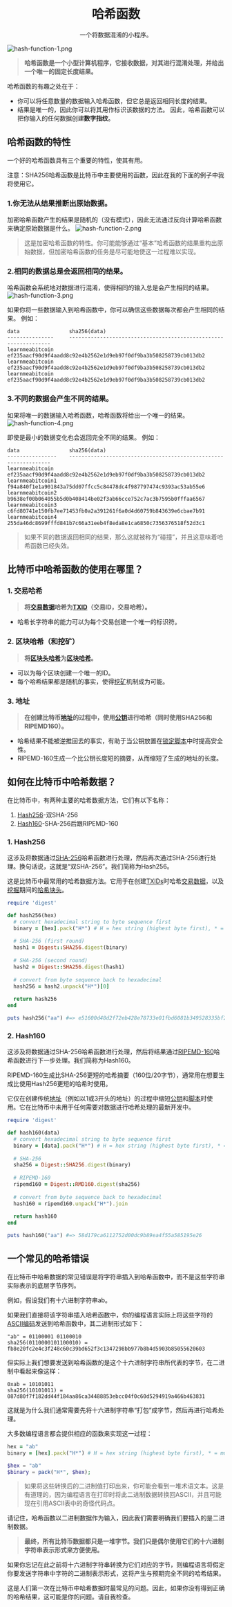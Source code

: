 # <center>哈希函数</center>
<center>一个将数据混淆的小程序。</center>

![hash-function-1.png](img/Hash%20Function-1-svg.png)

>**哈希函数是一个小型计算机程序，它接收数据，对其进行混淆处理，并给出一个唯一的固定长度结果。**

哈希函数的有趣之处在于：

* 你可以将任意数量的数据输入哈希函数，但它总是返回相同长度的结果。
* 结果是唯一的，因此你可以将其用作标识该数据的方法。
因此，哈希函数可以把你输入的任何数据创建**数字指纹**。

## 哈希函数的特性

一个好的哈希函数具有三个重要的特性，使其有用。

注意：SHA256哈希函数是比特币中主要使用的函数，因此在我的下面的例子中我将使用它。

### 1.你无法从结果推断出原始数据。

加密哈希函数产生的结果是随机的（没有模式），因此无法通过反向计算哈希函数来确定原始数据是什么。
![hash-function-2.png](img/Hash%20Function-2-svg.png)

>这是加密哈希函数的特性。你可能能够通过“基本”哈希函数的结果重构出原始数据，但加密哈希函数的任务是尽可能地使这一过程难以实现。

### 2.相同的数据总是会返回相同的结果。
哈希函数会系统地对数据进行混淆，使得相同的输入总是会产生相同的结果。
![hash-function-3.png](img/Hash%20Function-3-svg.png)

如果你将一些数据输入到哈希函数中，你可以确信这些数据每次都会产生相同的结果。
例如：
```
data                sha256(data)
---------------     ----------------------------------------------------------------
learnmeabitcoin     ef235aacf90d9f4aadd8c92e4b2562e1d9eb97f0df9ba3b508258739cb013db2
learnmeabitcoin     ef235aacf90d9f4aadd8c92e4b2562e1d9eb97f0df9ba3b508258739cb013db2
learnmeabitcoin     ef235aacf90d9f4aadd8c92e4b2562e1d9eb97f0df9ba3b508258739cb013db2
```

### 3.不同的数据会产生不同的结果。
如果将唯一的数据输入哈希函数，哈希函数将给出一个唯一的结果。
![hash-function-4.png](img/Hash%20Function-4-svg.png)

即使是最小的数据变化也会返回完全不同的结果。
例如：
```
data                sha256(data)
----------------    ----------------------------------------------------------------
learnmeabitcoin     ef235aacf90d9f4aadd8c92e4b2562e1d9eb97f0df9ba3b508258739cb013db2
learnmeabitcoin1    f94a840f1e1a901843a75dd07ffcc5c84478dc4f987797474c9393ac53ab55e6
learnmeabitcoin2    b9638ef00b064055b5d0b408414be02f3ab66cce752c7ac3b7595b0fffaa6567
learnmeabitcoin3    c6fd80741e150fb7ee71453fb0a2a391261f6a0d4d60759b843639e6cbae7b91
learnmeabitcoin4    255da46dc8699fffd841b7c66a31eeb4f8eda8e1ca6850c7356376518f52d3c1
```
>如果不同的数据返回相同的结果，那么这就被称为“碰撞”，并且这意味着哈希函数已经失效。

## 比特币中哈希函数的使用在哪里？
### 1. 交易哈希
>**将[交易数据](../../Transaction/Transaction%20Data/Transaction%20Data.md)哈希为[TXID](../../Transaction/TXID/TXID.md)（交易ID，交易哈希）。**

* 哈希长字符串的能力可以为每个交易创建一个唯一的标识符。

### 2. 区块哈希（和挖矿）
>**将[区块头哈希](../../Block/block-header/block-header.md)为[区块哈希](../../Block/block-hash/block-hash.md)。**

* 可以为每个区块创建一个唯一的ID。
* 每个哈希结果都是随机的事实，使得[挖矿](../../Mining/Mining.md)机制成为可能。

### 3. 地址
>**在创建比特币[地址](../../Keys/Address/Address.md)的过程中，使用[公钥](../../Keys/Public%20Key/Public%20Key.md)进行哈希（同时使用SHA256和RIPEMD160）。**

* 哈希结果不能被逆推回去的事实，有助于当公钥放置在[锁定脚本](../../Transaction/Transaction%20Data/output/scriptPubKey/scriptPubKey.md)中时提高安全性。
* RIPEMD-160生成一个比公钥长度短的摘要，从而缩短了生成的地址的长度。

## 如何在比特币中哈希数据？
在比特币中，有两种主要的哈希数据方法，它们有以下名称：

1. [Hash256](#1-hash256)-双SHA-256
2. [Hash160](#2-hash160)-SHA-256后跟RIPEMD-160

### 1. Hash256
这涉及将数据通过[SHA-256](https://github.com/in3rsha/sha256-animation/)哈希函数进行处理，然后再次通过SHA-256进行处理。换句话说，这就是“双SHA-256”。我们简称为Hash256。

这是比特币中最常用的哈希数据方法。它用于在创建[TXIDs](../../Transaction/TXID/TXID.md)时哈希[交易数据](../../Transaction/Transaction%20Data/Transaction%20Data.md)，以及[挖掘](../../Mining/Mining.md)期间的[哈希块头](../../Block/block-header/block-header.md)。
```ruby
require 'digest'

def hash256(hex)
  # convert hexadecimal string to byte sequence first
  binary = [hex].pack("H*") # H = hex string (highest byte first), * = multiple bytes
  
  # SHA-256 (first round)
  hash1 = Digest::SHA256.digest(binary)
  
  # SHA-256 (second round)
  hash2 = Digest::SHA256.digest(hash1)
  
  # convert from byte sequence back to hexadecimal
  hash256 = hash2.unpack("H*")[0]
  
  return hash256
end

puts hash256("aa") #=> e51600d48d2f72eb428e78733e01fbd6081b349528335bf21269362edfae185d
```

### 2. Hash160
这涉及将数据通过SHA-256哈希函数进行处理，然后将结果通过[RIPEMD-160](https://en.bitcoin.it/wiki/RIPEMD-160)哈希函数进行下一步处理。我们简称为Hash160。

RIPEMD-160生成比SHA-256更短的哈希摘要（160位/20字节），通常用在想要生成比使用Hash256更短的哈希时使用。

它仅在创建传统[地址](../../Keys/Address/Address.md)（例如以1或3开头的地址）的过程中缩短[公钥](../../Keys/Public%20Key/Public%20Key.md)和[脚本](../../Script/Script.md)时使用。它在比特币中未用于任何需要对数据进行哈希处理的最新开发中。
```ruby
require 'digest'

def hash160(data)
  # convert hexadecimal string to byte sequence first
  binary = [data].pack("H*") # H = hex string (highest byte first), * = multiple bytes
  
  # SHA-256
  sha256 = Digest::SHA256.digest(binary)
  
  # RIPEMD-160
  ripemd160 = Digest::RMD160.digest(sha256)
  
  # convert from byte sequence back to hexadecimal
  hash160 = ripemd160.unpack("H*").join
  
  return hash160
end

puts hash160("aa") #=> 58d179ca6112752d00dc9b89ea4f55a585195e26
```

## 一个常见的哈希错误
在比特币中哈希数据的常见错误是将字符串插入到哈希函数中，而不是这些字符串实际表示的底层字节序列。

例如，假设我们有十六进制字符串ab。

如果我们直接将该字符串插入哈希函数中，你的编程语言实际上将这些字符的[ASCII编码](https://www.ascii-code.com/)发送到哈希函数中，其二进制形式如下：
```
"ab" = 01100001 01100010
sha256(0110000101100010) = fb8e20fc2e4c3f248c60c39bd652f3c1347298bb977b8b4d5903b85055620603
```
但实际上我们想要发送到哈希函数的是这个十六进制字符串所代表的字节，在二进制中看起来像这样：
```
0xab = 10101011
sha256(10101011) = 087d80f7f182dd44f184aa86ca34488853ebcc04f0c60d5294919a466b463831
```
这就是为什么我们通常需要先将十六进制字符串“打包”成字节，然后再进行哈希处理。

大多数编程语言都会提供相应的函数来实现这一过程：
```ruby
hex = "ab"
binary = [hex].pack("H*") # H = hex string (highest byte first), * = multiple bytes
```

```php
$hex = "ab"
$binary = pack("H*", $hex);
```

>如果将这些转换后的二进制值打印出来，你可能会看到一堆术语文本。这是有道理的，因为编程语言在打印时将此二进制数据转换回ASCII，并且可能现在引用ASCII表中的奇怪代码点。

请记住，哈希函数以二进制数据作为输入，因此我们需要明确我们要插入的是二进制数据。

>**最终，所有比特币数据都只是一堆字节。我们只是偶尔使用它们的十六进制字符串表示形式来方便使用。**

如果你忘记在此之前将十六进制字符串转换为它们对应的字节，则编程语言将假定你要发送字符串中字符的二进制表示形式，这将产生与预期完全不同的哈希结果。

这是人们第一次在比特币中哈希数据时最常见的问题。因此，如果你没有得到正确的哈希结果，这可能是你的问题。请自我检查。